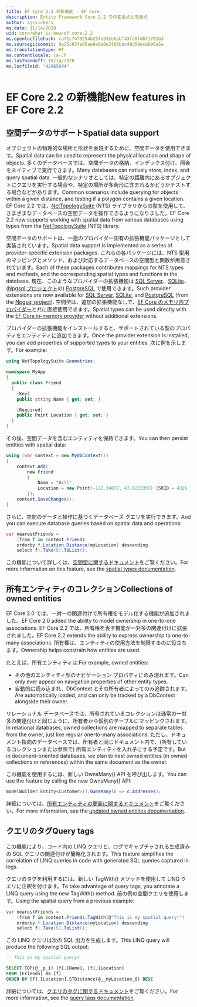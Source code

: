 ```yaml
---
title: EF Core 2.2 の新機能 - EF Core
description: Entity Framework Core 2.2 での変更点と改善点
author: ajcvickers
ms.date: 11/14/2018
uid: core/what-is-new/ef-core-2.2
ms.openlocfilehash: ca71c7479254b25fe932e6abf43fe0fd8f1781b3
ms.sourcegitcommit: 0a25c03fa65ae6e0e0e3f66bac48d59eceb96a5a
ms.translationtype: HT
ms.contentlocale: ja-JP
ms.lasthandoff: 10/14/2020
ms.locfileid: "92065694"
---
```

# <a name="new-features-in-ef-core-22"></a><span data-ttu-id="a4365-103">EF Core 2.2 の新機能</span><span class="sxs-lookup"><span data-stu-id="a4365-103">New features in EF Core 2.2</span></span>

## <a name="spatial-data-support"></a><span data-ttu-id="a4365-104">空間データのサポート</span><span class="sxs-lookup"><span data-stu-id="a4365-104">Spatial data support</span></span>

<span data-ttu-id="a4365-105">オブジェクトの物理的な場所と形状を表現するために、空間データを使用できます。</span><span class="sxs-lookup"><span data-stu-id="a4365-105">Spatial data can be used to represent the physical location and shape of objects.</span></span>
<span data-ttu-id="a4365-106">多くのデータベースでは、空間データの格納、インデックス付け、照会をネイティブで実行できます。</span><span class="sxs-lookup"><span data-stu-id="a4365-106">Many databases can natively store, index, and query spatial data.</span></span>
<span data-ttu-id="a4365-107">一般的なシナリオとしては、特定の距離内にあるオブジェクトにクエリを実行する場合や、特定の場所が多角形に含まれるかどうかテストする場合などがあります。</span><span class="sxs-lookup"><span data-stu-id="a4365-107">Common scenarios include querying for objects within a given distance, and testing if a polygon contains a given location.</span></span>
<span data-ttu-id="a4365-108">EF Core 2.2 では、[NetTopologySuite](https://github.com/NetTopologySuite/NetTopologySuite) (NTS) ライブラリからの型を使用して、さまざまなデータベースの空間データを操作できるようになりました。</span><span class="sxs-lookup"><span data-stu-id="a4365-108">EF Core 2.2 now supports working with spatial data from various databases using types from the [NetTopologySuite](https://github.com/NetTopologySuite/NetTopologySuite) (NTS) library.</span></span>

<span data-ttu-id="a4365-109">空間データのサポートは、一連のプロバイダー固有の拡張機能パッケージとして実装されています。</span><span class="sxs-lookup"><span data-stu-id="a4365-109">Spatial data support is implemented as a series of provider-specific extension packages.</span></span>
<span data-ttu-id="a4365-110">これらの各パッケージには、NTS 型用のマッピングとメソッド、および対応するデータベースの空間型と関数が用意されています。</span><span class="sxs-lookup"><span data-stu-id="a4365-110">Each of these packages contributes mappings for NTS types and methods, and the corresponding spatial types and functions in the database.</span></span>
<span data-ttu-id="a4365-111">現在、このようなプロバイダーの拡張機能は [SQL Server](https://www.nuget.org/packages/Microsoft.EntityFrameworkCore.SqlServer.NetTopologySuite/)、[SQLite](https://www.nuget.org/packages/Microsoft.EntityFrameworkCore.Sqlite.NetTopologySuite/)、([Npgsql プロジェクト](https://www.npgsql.org/)の) [PostgreSQL](https://www.nuget.org/packages/Npgsql.EntityFrameworkCore.PostgreSQL.NetTopologySuite/) で使用できます。</span><span class="sxs-lookup"><span data-stu-id="a4365-111">Such provider extensions are now available for [SQL Server](https://www.nuget.org/packages/Microsoft.EntityFrameworkCore.SqlServer.NetTopologySuite/), [SQLite](https://www.nuget.org/packages/Microsoft.EntityFrameworkCore.Sqlite.NetTopologySuite/), and [PostgreSQL](https://www.nuget.org/packages/Npgsql.EntityFrameworkCore.PostgreSQL.NetTopologySuite/) (from the [Npgsql project](https://www.npgsql.org/)).</span></span>
<span data-ttu-id="a4365-112">空間型は、追加の拡張機能なしで、[EF Core のメモリ内プロバイダー](xref:core/providers/in-memory/index)と共に直接使用できます。</span><span class="sxs-lookup"><span data-stu-id="a4365-112">Spatial types can be used directly with the [EF Core in-memory provider](xref:core/providers/in-memory/index) without additional extensions.</span></span>

<span data-ttu-id="a4365-113">プロバイダーの拡張機能をインストールすると、サポートされている型のプロパティをエンティティに追加できます。</span><span class="sxs-lookup"><span data-stu-id="a4365-113">Once the provider extension is installed, you can add properties of supported types to your entities.</span></span> <span data-ttu-id="a4365-114">次に例を示します。</span><span class="sxs-lookup"><span data-stu-id="a4365-114">For example:</span></span>

```csharp
using NetTopologySuite.Geometries;

namespace MyApp
{
  public class Friend
  {
    [Key]
    public string Name { get; set; }

    [Required]
    public Point Location { get; set; }
  }
}
```

<span data-ttu-id="a4365-115">その後、空間データを含むエンティティを保持できます。</span><span class="sxs-lookup"><span data-stu-id="a4365-115">You can then persist entities with spatial data:</span></span>

```csharp
using (var context = new MyDbContext())
{
    context.Add(
        new Friend
        {
            Name = "Bill",
            Location = new Point(-122.34877, 47.6233355) {SRID = 4326 }
        });
    context.SaveChanges();
}
```

<span data-ttu-id="a4365-116">さらに、空間のデータと操作に基づくデータベース クエリを実行できます。</span><span class="sxs-lookup"><span data-stu-id="a4365-116">And you can execute database queries based on spatial data and operations:</span></span>

```csharp
var nearestFriends =
    (from f in context.Friends
    orderby f.Location.Distance(myLocation) descending
    select f).Take(5).ToList();
```

<span data-ttu-id="a4365-117">この機能について詳しくは、[空間型に関するドキュメント](xref:core/modeling/spatial)をご覧ください。</span><span class="sxs-lookup"><span data-stu-id="a4365-117">For more information on this feature, see the [spatial types documentation](xref:core/modeling/spatial).</span></span>

## <a name="collections-of-owned-entities"></a><span data-ttu-id="a4365-118">所有エンティティのコレクション</span><span class="sxs-lookup"><span data-stu-id="a4365-118">Collections of owned entities</span></span>

<span data-ttu-id="a4365-119">EF Core 2.0 では、一対一の関連付けで所有権をモデル化する機能が追加されました。</span><span class="sxs-lookup"><span data-stu-id="a4365-119">EF Core 2.0 added the ability to model ownership in one-to-one associations.</span></span>
<span data-ttu-id="a4365-120">EF Core 2.2 では、所有権を表す機能が一対多の関連付けに拡張されました。</span><span class="sxs-lookup"><span data-stu-id="a4365-120">EF Core 2.2 extends the ability to express ownership to one-to-many associations.</span></span>
<span data-ttu-id="a4365-121">所有権は、エンティティの使用方法を制限するのに役立ちます。</span><span class="sxs-lookup"><span data-stu-id="a4365-121">Ownership helps constrain how entities are used.</span></span>

<span data-ttu-id="a4365-122">たとえば、所有エンティティは:</span><span class="sxs-lookup"><span data-stu-id="a4365-122">For example, owned entities:</span></span>

- <span data-ttu-id="a4365-123">その他のエンティティ型のナビゲーション プロパティにのみ現れます。</span><span class="sxs-lookup"><span data-stu-id="a4365-123">Can only ever appear on navigation properties of other entity types.</span></span>
- <span data-ttu-id="a4365-124">自動的に読み込まれ、DbContext とその所有者によってのみ追跡されます。</span><span class="sxs-lookup"><span data-stu-id="a4365-124">Are automatically loaded, and can only be tracked by a DbContext alongside their owner.</span></span>

<span data-ttu-id="a4365-125">リレーショナル データベースでは、所有されているコレクションは通常の一対多の関連付けと同じように、所有者から個別のテーブルにマッピングされます。</span><span class="sxs-lookup"><span data-stu-id="a4365-125">In relational databases, owned collections are mapped to separate tables from the owner, just like regular one-to-many associations.</span></span>
<span data-ttu-id="a4365-126">ただし、ドキュメント指向のデータベースでは、所有者と同じドキュメント内で、(所有しているコレクションまたは参照で) 所有エンティティを入れ子にする予定です。</span><span class="sxs-lookup"><span data-stu-id="a4365-126">But in document-oriented databases, we plan to nest owned entities (in owned collections or references) within the same document as the owner.</span></span>

<span data-ttu-id="a4365-127">この機能を使用するには、新しい OwnsMany() API を呼び出します。</span><span class="sxs-lookup"><span data-stu-id="a4365-127">You can use the feature by calling the new OwnsMany() API:</span></span>

```csharp
modelBuilder.Entity<Customer>().OwnsMany(c => c.Addresses);
```

<span data-ttu-id="a4365-128">詳細については、[所有エンティティの更新に関するドキュメント](xref:core/modeling/owned-entities#collections-of-owned-types)をご覧ください。</span><span class="sxs-lookup"><span data-stu-id="a4365-128">For more information, see the [updated owned entities documentation](xref:core/modeling/owned-entities#collections-of-owned-types).</span></span>

## <a name="query-tags"></a><span data-ttu-id="a4365-129">クエリのタグ</span><span class="sxs-lookup"><span data-stu-id="a4365-129">Query tags</span></span>

<span data-ttu-id="a4365-130">この機能により、コード内の LINQ クエリと、ログでキャプチャされる生成済みの SQL クエリの関連付けが簡略化されます。</span><span class="sxs-lookup"><span data-stu-id="a4365-130">This feature simplifies the correlation of LINQ queries in code with generated SQL queries captured in logs.</span></span>

<span data-ttu-id="a4365-131">クエリのタグを利用するには、新しい TagWith() メソッドを使用して LINQ クエリに注釈を付けます。</span><span class="sxs-lookup"><span data-stu-id="a4365-131">To take advantage of query tags, you annotate a LINQ query using the new TagWith() method.</span></span>
<span data-ttu-id="a4365-132">前の例の空間クエリを使用します。</span><span class="sxs-lookup"><span data-stu-id="a4365-132">Using the spatial query from a previous example:</span></span>

```csharp
var nearestFriends =
    (from f in context.Friends.TagWith(@"This is my spatial query!")
    orderby f.Location.Distance(myLocation) descending
    select f).Take(5).ToList();
```

<span data-ttu-id="a4365-133">この LINQ クエリは次の SQL 出力を生成します。</span><span class="sxs-lookup"><span data-stu-id="a4365-133">This LINQ query will produce the following SQL output:</span></span>

```sql
-- This is my spatial query!

SELECT TOP(@__p_1) [f].[Name], [f].[Location]
FROM [Friends] AS [f]
ORDER BY [f].[Location].STDistance(@__myLocation_0) DESC
```

<span data-ttu-id="a4365-134">詳細については、[クエリのタグに関するドキュメント](xref:core/querying/tags)をご覧ください。</span><span class="sxs-lookup"><span data-stu-id="a4365-134">For more information, see the [query tags documentation](xref:core/querying/tags).</span></span>
